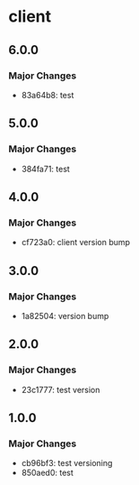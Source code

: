 # client

## 6.0.0

### Major Changes

- 83a64b8: test

## 5.0.0

### Major Changes

- 384fa71: test

## 4.0.0

### Major Changes

- cf723a0: client version bump

## 3.0.0

### Major Changes

- 1a82504: version bump

## 2.0.0

### Major Changes

- 23c1777: test version

## 1.0.0

### Major Changes

- cb96bf3: test versioning
- 850aed0: test
